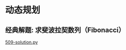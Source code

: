# 动态规划

## 经典解题: 求斐波拉契数列（Fibonacci）

[509-solution.py](https://github.com/Mr-YYM/knowledge/blob/main/algorithm/practice/leecode/509-solution.py)
